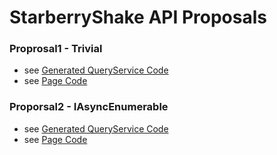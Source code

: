 # StarberryShake API Proposals

### Proprosal1 - Trivial
 - see [Generated QueryService Code](https://github.com/fredericbirke/strawberry-client-api-suggestions/tree/main/BlazorTest/Data/Proposals/GetWeatherForecastQuery_Proposal1.cs)
 - see [Page Code](https://github.com/fredericbirke/strawberry-client-api-suggestions/tree/main/BlazorTest/Pages/Proposals/Weather_Proposal1.razor)
 
 ### Proporsal2 - IAsyncEnumerable
 
- see [Generated QueryService Code](https://github.com/fredericbirke/strawberry-client-api-suggestions/tree/main/BlazorTest/Data/Proposals/GetWeatherForecastQuery_Proposal2.cs)
- see [Page Code](https://github.com/fredericbirke/strawberry-client-api-suggestions/blob/main/BlazorTest/Pages/Proposals/Weather_Proposal2.razor)  
